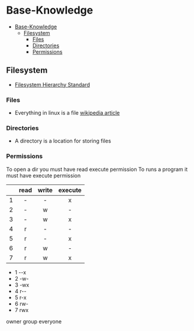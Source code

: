 # Base-Knowledge

- [Base-Knowledge](#base-knowledge)
  - [Filesystem](#filesystem)
    - [Files](#files)
    - [Directories](#directories)
    - [Permissions](#permissions)

## Filesystem

- [Filesystem Hierarchy Standard](https://en.wikipedia.org/wiki/Filesystem_Hierarchy_Standard)

### Files

- Everything in linux is a file [wikipedia article](https://en.wikipedia.org/wiki/Everything_is_a_file)

### Directories

- A directory is a location for storing files

### Permissions

To open a dir you must have read execute permission
To runs a program it must have execute permission

|   | read | write | execute |
| - | :--: | :---: | :-----: |
| 1 | - | - | x |
| 2 | - | w | - |
| 3 | - | w | x |
| 4 | r | - | - |
| 5 | r | - | x |
| 6 | r | w | - |
| 7 | r | w | x |

- 1 --x
- 2 -w-
- 3 -wx
- 4 r--
- 5 r-x
- 6 rw-
- 7 rwx

owner group everyone
